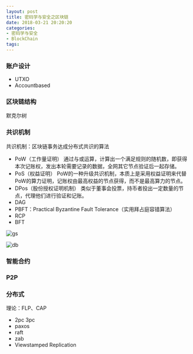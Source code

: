 ```yaml
---
layout: post
title: 密码学与安全之区块链
date: 2018-03-21 20:20:20
categories:
- 密码学与安全
- BlockChain
tags:
---
```



### 账户设计

- UTXO
- Accountbased

### 区块链结构

默克尔树

### 共识机制

共识机制：区块链事务达成分布式共识的算法

- PoW（工作量证明） 通过与或运算，计算出一个满足规则的随机数，即获得本次记账权，发出本轮需要记录的数据，全网其它节点验证后一起存储。
- PoS（权益证明） PoW的一种升级共识机制，本质上是采用权益证明来代替PoW的算力证明，记账权由最高权益的节点获得，而不是最高算力的节点。
- DPos（股份授权证明机制） 类似于董事会投票，持币者投出一定数量的节点，代理他们进行验证和记账。 
- DAG
- PBFT：Practical Byzantine Fault Tolerance（实用拜占庭容错算法）  
- RCP
- BFT

![gs](https://upload-images.jianshu.io/upload_images/4582835-9f5ffc563328cf7f..png?imageMogr2/auto-orient/strip%7CimageView2/2/w/661)  

![db](https://upload-images.jianshu.io/upload_images/4582835-f71d13e7e6f00f75.png?imageMogr2/auto-orient/strip%7CimageView2/2/w/700)  

### 智能合约

### P2P

### 分布式

理论：FLP、CAP

- 2pc 3pc
- paxos
- raft
- zab
- Viewstamped Replication